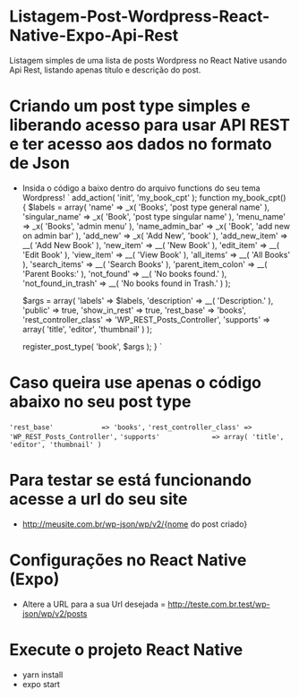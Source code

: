 # Listagem-Post-Wordpress-React-Native-Expo-Api-Rest
Listagem simples de uma lista de posts Wordpress no React Native usando Api Rest,
listando apenas título e descrição do post.

# Criando um post type simples e liberando acesso para usar API REST e ter acesso aos dados no formato de Json
- Insida o código a baixo dentro do arquivo functions do seu tema Wordpress!
`
add_action( 'init', 'my_book_cpt' );
function my_book_cpt() {
    $labels = array(
        'name'               => _x( 'Books', 'post type general name' ),
        'singular_name'      => _x( 'Book', 'post type singular name' ),
        'menu_name'          => _x( 'Books', 'admin menu' ),
        'name_admin_bar'     => _x( 'Book', 'add new on admin bar' ),
        'add_new'            => _x( 'Add New', 'book' ),
        'add_new_item'       => __( 'Add New Book' ),
        'new_item'           => __( 'New Book' ),
        'edit_item'          => __( 'Edit Book' ),
        'view_item'          => __( 'View Book' ),
        'all_items'          => __( 'All Books' ),
        'search_items'       => __( 'Search Books' ),
        'parent_item_colon'  => __( 'Parent Books:' ),
        'not_found'          => __( 'No books found.' ),
        'not_found_in_trash' => __( 'No books found in Trash.' )
    );
    
    $args = array(
        'labels'             	=> $labels,
        'description'        	=> __( 'Description.' ),
        'public'             	=> true,
        'show_in_rest'       	=> true,
        'rest_base'          	=> 'books',
        'rest_controller_class' => 'WP_REST_Posts_Controller',
        'supports'           	=> array( 'title', 'editor', 'thumbnail' )
    );
    
    register_post_type( 'book', $args );
}
`

# Caso queira use apenas o código abaixo no seu post type
`'rest_base'          	=> 'books',`
`'rest_controller_class' => 'WP_REST_Posts_Controller',`
`'supports'           	=> array( 'title', 'editor', 'thumbnail' )`

# Para testar se está funcionando acesse a url do seu site
- http://meusite.com.br/wp-json/wp/v2/{nome do post criado}

# Configurações no React Native (Expo)
- Altere a URL para a sua Url desejada = http://teste.com.br.test/wp-json/wp/v2/posts

# Execute o projeto React Native
- yarn install
- expo start

